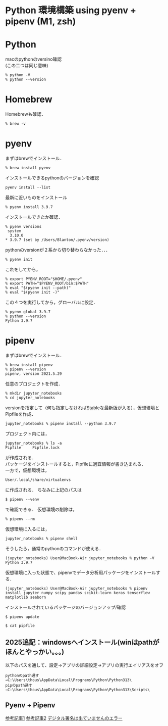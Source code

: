 # Python 環境構築 using pyenv + pipenv (M1, zsh)

# Python
macのpythonのversino確認  
(この二つは同じ意味)
```
% python -V
% python --version
```
# Homebrew
Homebrewも確認．
```
% brew -v
```

# pyenv
まずはbrewでインストール．
```
% brew install pyenv 
```
インストールできるpythonのバージョンを確認
```
pyenv install --list
```
最新に近いものをインストール
```
% pyenv install 3.9.7
```
インストールできたか確認．
```
% pyenv versions 
 system
  3.10.0
* 3.9.7 (set by /Users/Blanton/.pyenv/version)
```

pythonのversionが２系から切り替わらなかった．．．
```
% pyenv init
```
これをしてから，
```
% export PYENV_ROOT="$HOME/.pyenv"
% export PATH="$PYENV_ROOT/bin:$PATH"
% eval "$(pyenv init --path)"
% eval "$(pyenv init -)"
```
この４つを実行してから，グローバルに設定．
```
% pyenv global 3.9.7 
% python --version
Python 3.9.7
```

# pipenv
まずはbrewでインストール．
```
% brew install pipenv 
% pipenv --version 
pipenv, version 2021.5.29
```

任意のプロジェクトを作成． 
```
% mkdir jupyter_notebooks
% cd jupyter_notebooks
```
versionを指定して（何も指定しなければStableな最新版が入る），仮想環境とPipfileを作成．
```
jupyter_notebooks % pipenv install --python 3.9.7
```
プロジェクト内には，
```
jupyter_notebooks % ls -a
Pipfile		Pipfile.lock
```
が作成される．  
パッケージをインストールすると，Pipfileに適宜情報が書き込まれる．  
一方で，仮想環境は，
```
User/.local/share/virtualenvs
```
に作成される． 
ちなみに上記のパスは
```
$ pipenv --venv
``` 
で確認できる． 
仮想環境の削除は，
```
% pipenv --rm
```
  
仮想環境に入るには，
```
jupyter_notebooks % pipenv shell
```
そうしたら，通常のpythonのコマンドが使える．
```
(jupyter_notebooks) User@MacBook-Air jupyter_notebooks % python -V
Python 3.9.7
```

仮想環境に入った状態で、pipenvでデータ分析用パッケージをインストールする．
```
(jupyter_notebooks) User@MacBook-Air jupyter_notebooks % pipenv install jupyter numpy scipy pandas scikit-learn keras tensorflow matplotlib seaborn
```
インストールされているパッケージのバージョンアップ/確認
```
$ pipenv update
```
```
$ cat pipfile
```

## 2025追記：windowsへインストール(winはpathがほんとやっかい。。。)
以下のパスを通して、設定→アプリの詳細設定→アプリの実行エイリアスをオフ
```
pythonのpath通す→C:\Users\thous\AppData\Local\Programs\Python\Python313\
pipのpath通す→C:\Users\thous\AppData\Local\Programs\Python\Python313\Scripts\
```
## Pyenv + Pipenv 
[参考記事1](https://zenn.dev/sql_geinin/articles/29f2b0a5c55db2)
[参考記事2](https://zenn.dev/tikita/articles/f7a5bc16c36101#3.-%E5%AE%9F%E9%9A%9B%E3%81%ABpyenv%E3%81%A8pipenv%E3%82%92%E4%BD%BF%E3%81%A3%E3%81%A6%E3%81%BF%E3%82%8B)
[デジタル署名は出ていませんのエラー](https://qiita.com/sugimochi_1019/items/7be532081fc51992993f)

